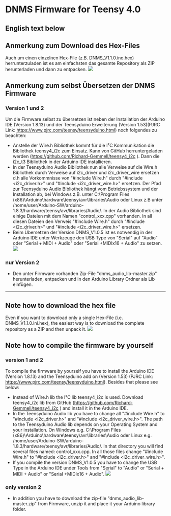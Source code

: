 # DNMS Firmware for Teensy 4.0

## English text below

## Anmerkung zum Download des Hex-Files

Auch um einen einzelnen Hex-File (z.B. DNMS_V1.1.0.ino.hex) herrunterzuladen ist es am einfachsten das gesamte Repository als ZIP herunterladen und dann zu entpacken.
<img src="images/DNMS_herrunterladen.jpg"><br>



## Anmerkung zum selbst Übersetzen der DNMS Firmware 

### Version 1 und 2

Um die Firmware selbst zu übersetzen ist neben der Installation der Arduino IDE (Version 1.8.13) und der Teensyduino Erweiterung (Version 1.53)(PJRC Link: https://www.pjrc.com/teensy/teensyduino.html) noch folgendes zu beachten:
- Anstelle der Wire.h Bibliothek kommt für die I²C Kommunikation die Bibliothek teensy4_i2c zum Einsatz. Kann von GitHub herruntergeladen werden (https://github.com/Richard-Gemmell/teensy4_i2c ). Dann die i2c_t3 Bibliothek in der Arduino IDE installieren. 
- In der Teensyduino Audio Bibliothek nun alle Verweise auf die Wire.h Bibliothek durch Verweise auf i2c_driver und i2c_driver_wire ersetzen d.h alle Vorkommnisse von "#include Wire.h" durch "#include <i2c_driver.h>" und "#include <i2c_driver_wire.h>" ersetzen. Der Pfad zur Teensyduino Audio Bibliothek hängt vom Betriebssystem und der Installation ab, bei Windows z.B. unter C:\Program Files (x86)\Arduino\hardware\teensy\avr\libraries\Audio oder Linux z.B unter /home/user/Arduino-SW/arduino-1.8.3/hardware/teensy/avr/libraries/Audio/.
In der Audio Bibliothek sind einige Dateien mit dem Namen "control_xxx.cpp" vorhanden. In all diesen Dateien den Verweis "#include Wire.h" durch "#include <i2c_driver.h>" und "#include <i2c_driver_wire.h>" ersetzen.
- Beim Übersetzen der Version DNMS_V1.0.5 ist es notwendig in der Arduino IDE unter Werkzeuge den USB Type von "Serial" auf "Audio" oder "Serial + MIDI + Audio" oder "Serial +MIDIx16 + Audio" zu setzen.
<img src="images/Arduino IDE Teensy4.0 USB.jpg"><br>


### nur Version 2

- Den unter Firmware vorhanden Zip-File "dnms_audio_lib-master.zip" herunterladen, entpacken und in den Arduino Library Ordner als Lib einfügen.


------------------------------------------------------------------------
## Note how to download the hex file

Even if you want to download only a single Hex-File (i.e. DNMS_V1.1.0.ini.hex), the easiest way is to download the complete repository as a ZIP and then unpack it.
<img src="images/DNMS_herrunterladen.jpg"><br>



## Note how to compile the firmware by yourself

### version 1 and 2

To compile the firmware by yourself you have to install the Arduino IDE (Version 1.8.13) and the Teensyduino add on (Version 1.53) (PJRC Link: https://www.pjrc.com/teensy/teensyduino.html). Besides that please see below:
- Instead of Wire.h lib the I²C lib teensy4_i2c is used. Download teensy4_i2c lib from GitHub (https://github.com/Richard-Gemmell/teensy4_i2c ) and install it in the Arduino IDE.
- In the Teensyduino Audio lib you have to change all "#include Wire.h" to "#include <i2c_driver.h>" and "#include <i2c_driver_wire.h>". The path to the Teensyduino Audio lib depends on your Operating System and your installation. On Windows e.g. C:\Program Files (x86)\Arduino\hardware\teensy\avr\libraries\Audio oder Linux e.g. /home/user/Arduino-SW/arduino-1.8.3/hardware/teensy/avr/libraries/Audio/. In that directory you will find several files named: control_xxx.cpp. In all those files change "#include Wire.h" to "#include <i2c_driver.h>" and "#include <i2c_driver_wire.h>".
- If you compile the version DNMS_V1.0.5 you have to change the USB Type in the Arduino IDE under Tools from "Serial" to "Audio" or "Serial + MIDI + Audio" or "Serial +MIDIx16 + Audio".
<img src="images/Arduino IDE Teensy4.0 USB.jpg"><br> 


### only version 2

- In addition you have to download the zip-file "dnms_audio_lib-master.zip" from Firmware, unzip it and place it your Arduino library folder.



